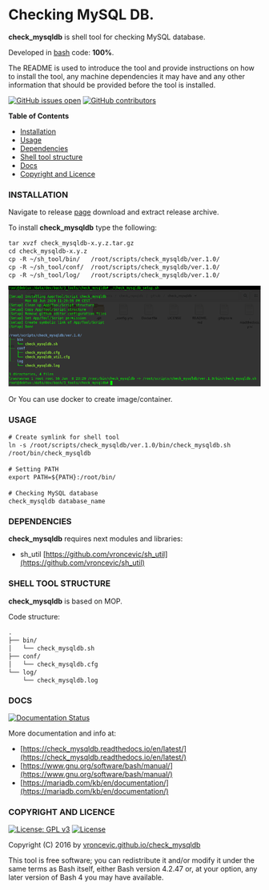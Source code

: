 # Checking MySQL DB.

**check_mysqldb** is shell tool for checking MySQL database.

Developed in [bash](https://en.wikipedia.org/wiki/Bash_(Unix_shell)) code: **100%**.

The README is used to introduce the tool and provide instructions on
how to install the tool, any machine dependencies it may have and any
other information that should be provided before the tool is installed.

[![GitHub issues open](https://img.shields.io/github/issues/vroncevic/check_mysqldb.svg)](https://github.com/vroncevic/check_mysqldb/issues)
 [![GitHub contributors](https://img.shields.io/github/contributors/vroncevic/check_mysqldb.svg)](https://github.com/vroncevic/check_mysqldb/graphs/contributors)

<!-- START doctoc -->
**Table of Contents**

- [Installation](#installation)
- [Usage](#usage)
- [Dependencies](#dependencies)
- [Shell tool structure](#shell-tool-structure)
- [Docs](#docs)
- [Copyright and Licence](#copyright-and-licence)
<!-- END doctoc -->

### INSTALLATION

Navigate to release [page](https://github.com/vroncevic/check_mysqldb/releases) download and extract release archive.

To install **check_mysqldb** type the following:

```
tar xvzf check_mysqldb-x.y.z.tar.gz
cd check_mysqldb-x.y.z
cp -R ~/sh_tool/bin/   /root/scripts/check_mysqldb/ver.1.0/
cp -R ~/sh_tool/conf/  /root/scripts/check_mysqldb/ver.1.0/
cp -R ~/sh_tool/log/   /root/scripts/check_mysqldb/ver.1.0/
```
![alt tag](https://raw.githubusercontent.com/vroncevic/check_mysqldb/dev/docs/setup_tree.png)

Or You can use docker to create image/container.

### USAGE

```
# Create symlink for shell tool
ln -s /root/scripts/check_mysqldb/ver.1.0/bin/check_mysqldb.sh /root/bin/check_mysqldb

# Setting PATH
export PATH=${PATH}:/root/bin/

# Checking MySQL database
check_mysqldb database_name
```

### DEPENDENCIES

**check_mysqldb** requires next modules and libraries:
* sh_util [https://github.com/vroncevic/sh_util](https://github.com/vroncevic/sh_util)

### SHELL TOOL STRUCTURE

**check_mysqldb** is based on MOP.

Code structure:
```
.
├── bin/
│   └── check_mysqldb.sh
├── conf/
│   └── check_mysqldb.cfg
└── log/
    └── check_mysqldb.log
```

### DOCS

[![Documentation Status](https://readthedocs.org/projects/check_mysqldb/badge/?version=latest)](https://check_mysqldb.readthedocs.io/projects/check_mysqldb/en/latest/?badge=latest)

More documentation and info at:
* [https://check_mysqldb.readthedocs.io/en/latest/](https://check_mysqldb.readthedocs.io/en/latest/)
* [https://www.gnu.org/software/bash/manual/](https://www.gnu.org/software/bash/manual/)
* [https://mariadb.com/kb/en/documentation/](https://mariadb.com/kb/en/documentation/)

### COPYRIGHT AND LICENCE

[![License: GPL v3](https://img.shields.io/badge/License-GPLv3-blue.svg)](https://www.gnu.org/licenses/gpl-3.0) [![License](https://img.shields.io/badge/License-Apache%202.0-blue.svg)](https://opensource.org/licenses/Apache-2.0)

Copyright (C) 2016 by [vroncevic.github.io/check_mysqldb](https://vroncevic.github.io/check_mysqldb)

This tool is free software; you can redistribute it and/or modify
it under the same terms as Bash itself, either Bash version 4.2.47 or,
at your option, any later version of Bash 4 you may have available.

